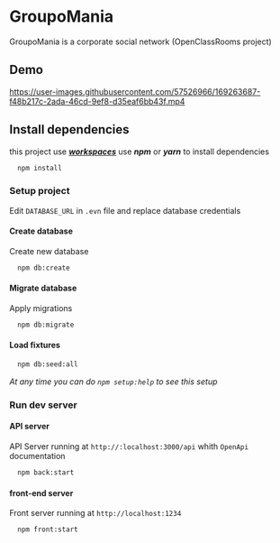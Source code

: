 # GroupoMania

GroupoMania is a corporate social network (OpenClassRooms project)
## Demo

https://user-images.githubusercontent.com/57526966/169263687-f48b217c-2ada-46cd-9ef8-d35eaf6bb43f.mp4

## Install dependencies

this project use [***workspaces***](https://docs.npmjs.com/cli/v7/using-npm/workspaces) use ***npm*** or ***yarn*** to install dependencies

```bash
  npm install
```

### Setup project

Edit `DATABASE_URL` in `.evn` file and replace database credentials

#### Create database

Create new database

```bash
  npm db:create
```

#### Migrate database

Apply migrations

```bash
  npm db:migrate
```

#### Load fixtures

```bash
  npm db:seed:all
```

*At any time you can do `npm setup:help` to see this setup*

### Run dev server

#### API server

API Server running at `http://:localhost:3000/api` whith `OpenApi` documentation

```bash
  npm back:start
```

#### front-end server

Front server running at `http://localhost:1234`

```bash
  npm front:start
```
